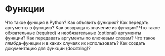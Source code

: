# Функции


Что такое функция в Python?
Как объявить функцию?
Как передать аргументы в функцию?
Как возвращать значение из функции?
Что такое обязательные (required) и необязательные (optional) аргументы функции?
Как передавать аргументы по ключевым словам?
Что такое лямбда-функции и в каких случаях их использовать?
Как создать документацию для функции (docstring)?